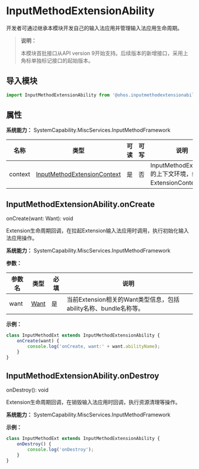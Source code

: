 # InputMethodExtensionAbility

开发者可通过继承本模块开发自己的输入法应用并管理输入法应用生命周期。

> **说明：**
>
> 本模块首批接口从API version 9开始支持。后续版本的新增接口，采用上角标单独标记接口的起始版本。

## 导入模块

```js
import InputMethodExtensionAbility from '@ohos.inputmethodextensionability';
```

## 属性

**系统能力：** SystemCapability.MiscServices.InputMethodFramework

| 名称 | 类型 | 可读 | 可写 | 说明 |
| -------- | -------- | -------- | -------- | -------- |
| context | [InputMethodExtensionContext](js-apis-inputmethod-extension-context.md) | 是 | 否 | InputMethodExtension的上下文环境，继承自ExtensionContext。 |

## InputMethodExtensionAbility.onCreate

onCreate(want: Want): void

Extension生命周期回调，在拉起Extension输入法应用时调用，执行初始化输入法应用操作。

**系统能力：** SystemCapability.MiscServices.InputMethodFramework

**参数：**

| 参数名 | 类型          | 必填 | 说明                             |
| ------ | ----------- | ---- | ------------------------------- |
| want   | [Want](js-apis-application-Want.md) | 是   | 当前Extension相关的Want类型信息，包括ability名称、bundle名称等。 |

**示例：**

```js
class InputMethodExt extends InputMethodExtensionAbility {
    onCreate(want) {
        console.log('onCreate, want:' + want.abilityName);
    }
}
```

## InputMethodExtensionAbility.onDestroy

onDestroy(): void

Extension生命周期回调，在销毁输入法应用时回调，执行资源清理等操作。

**系统能力：** SystemCapability.MiscServices.InputMethodFramework

**示例：**

```js
class InputMethodExt extends InputMethodExtensionAbility {
    onDestroy() {
        console.log('onDestroy');
    }
}
```